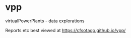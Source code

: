 # vpp
virtualPowerPlants - data explorations

Reports etc best viewed at https://cfsotago.github.io/vpp/